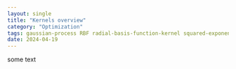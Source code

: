 ```yaml
---
layout: single
title: "Kernels overview"
category: "Optimization"
tags: gaussian-process RBF radial-basis-function-kernel squared-exponential-kernel covariance matern-kernel rational-quadratic-kernel periodic-kernel linear-kernel dot-product-kernel kernel-density-estimation KDE bandwidth
date: 2024-04-19
---
```


some text